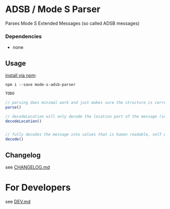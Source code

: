 # ADSB / Mode S Parser
Parses Mode S Extended Messages (so called ADSB messages)

### Dependencies
* none

## Usage

[install via npm](https://www.npmjs.com/package/mode-s-adsb-parser):
```
npm i --save mode-s-adsb-parser
```


```typescript
TODO

// parsing does minimal work and just makes sure the structure is correct
parse()

// decodeLocation will only decode the location part of the message (so you can tell wether this is an interesting packet for you, and you want to fully decode it)
decodeLocation()


// fully decodes the message into values that is human readable, self explanatory and uses real world units
decode()
```

## Changelog

see [CHANGELOG.md](CHANGELOG.md)

# For Developers

see [DEV.md](DEV.md)
